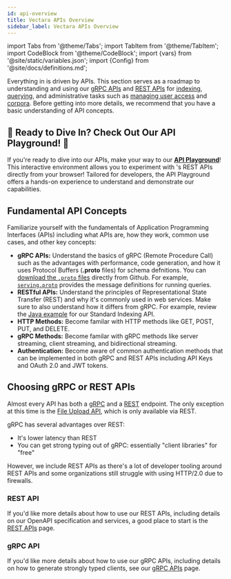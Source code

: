 ```yaml
---
id: api-overview
title: Vectara APIs Overview
sidebar_label: Vectara APIs Overview
---
```


import Tabs from '@theme/Tabs';
import TabItem from '@theme/TabItem';
import CodeBlock from '@theme/CodeBlock';
import {vars} from '@site/static/variables.json';
import {Config} from '@site/docs/definitions.md';

Everything in <Config v="names.product"/> is driven by APIs. This section serves 
as a roadmap to understanding and using our [gRPC APIs](/docs/1.0/api-reference/protobuf-definitions) and 
[REST APIs](/docs/1.0/api-reference/rest) for [indexing](/docs/1.0/learn/select-ideal-indexing-api), [querying](/docs/1.0/api-reference/search-apis/search), and administrative tasks 
such as [managing user access](/docs/1.0/api-reference/admin-apis/manage-users/manage-user) and [corpora](/docs/1.0/api-reference/admin-apis/admin). Before getting into more 
details, we recommend that you have a basic understanding of API concepts.

## :star2: Ready to Dive In? Check Out Our API Playground! :star2:

If you're ready to dive into our APIs, make your way to our [**API Playground**](/docs/1.0/rest-api/vectara-rest-api)! 
This interactive environment allows you to experiment with <Config v="names.product"/>'s REST APIs 
directly from your browser! Tailored for developers, the API Playground 
offers a hands-on experience to understand and demonstrate our capabilities.

## Fundamental API Concepts

Familiarize yourself with the fundamentals of Application Programming 
Interfaces (APIs) including what APIs are, how they work, common use cases, 
and other key concepts:

* **gRPC APIs:** Understand the basics of gRPC (Remote Procedure Call) such as 
  the advantages with performance, code generation, and how it uses Protocol 
  Buffers (**.proto** files) for schema defnitions. You can [download the `.proto` files](https://github.com/vectara/protos/tree/main) directly 
  from Github. For example, [`serving.proto`](https://github.com/vectara/protos/blob/main/serving.proto) 
provides the message definitions for running queries.
* **RESTful APIs:** Understand the principles of Representational State Transfer 
  (REST) and why it's commonly used in web services. Make sure to also 
  understand how it differs from gRPC. For example, review the [Java example](/docs/1.0/getting-started-samples/RestIndex.java) for our 
  Standard Indexing API. 
* **HTTP Methods:** Become familar with HTTP methods like GET, POST, PUT, and DELETE.
* **gRPC Methods:** Become familar with gRPC methods like server streaming, client
  streaming, and bidirectional streaming.
* **Authentication:** Become aware of common authentication methods that can be 
  implemented in both gRPC and REST APIs including API Keys and OAuth 2.0 and 
  JWT tokens.

## Choosing gRPC or REST APIs
Almost every API has both a [gRPC](https://en.wikipedia.org/wiki/GRPC) and a 
[REST](https://en.wikipedia.org/wiki/Representational_state_transfer) endpoint.
The only exception at this time is the [File Upload API](/docs/1.0/api-reference/indexing-apis/file-upload/file-upload),
which is only available via REST.

gRPC has several advantages over REST:
- It's lower latency than REST
- You can get strong typing out of gRPC: essentially "client libraries" for "free"

However, we include REST APIs as there's a lot of developer tooling around REST
APIs and some organizations still struggle with using HTTP/2.0 due to firewalls.

### REST API
If you'd like more details about how to use our REST APIs, including details on
our OpenAPI specification and services, a good place to start is the [REST APIs](rest)
page.

### gRPC API
If you'd like more details about how to use our gRPC APIs, including details on
how to generate strongly typed clients, see our [gRPC APIs](protobuf-definitions) page.